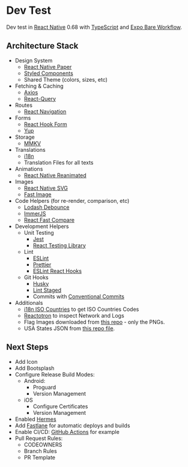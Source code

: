 # Dev Test

Dev test in [React Native](https://reactnative.dev/) 0.68 with [TypeScript](https://www.typescriptlang.org/) and [Expo Bare Workflow](https://docs.expo.dev/bare/exploring-bare-workflow/).

## Architecture Stack

- Design System
  - [React Native Paper](https://callstack.github.io/react-native-paper/)
  - [Styled Components](https://styled-components.com/)
  - Shared Theme (colors, sizes, etc)
- Fetching & Caching
  - [Axios](https://github.com/axios/axios)
  - [React-Query](https://react-query.tanstack.com/)
- Routes
  - [React Navigation](https://reactnavigation.org/)
- Forms
  - [React Hook Form](https://react-hook-form.com/)
  - [Yup](https://github.com/jquense/yup)
- Storage
  - [MMKV](https://github.com/Tencent/MMKV)
- Translations
  - [i18n](https://github.com/fnando/i18n-js)
  - Translation Files for all texts
- Animations
  - [React Native Reanimated](react-native-reanimated)
- Images
  - [React Native SVG](https://github.com/react-native-svg/react-native-svg)
  - [Fast Image](https://github.com/DylanVann/react-native-fast-image)
- Code Helpers (for re-render, comparison, etc)
  - [Lodash Debounce](https://www.npmjs.com/package/lodash.debounce)
  - [ImmerJS](https://github.com/immerjs/immer)
  - [React Fast Compare](https://github.com/FormidableLabs/react-fast-compare)
- Development Helpers
  - Unit Testing
    - [Jest](https://jestjs.io/)
    - [React Testing Library](https://testing-library.com/docs/react-testing-library/intro/)
  - Lint
    - [ESLint](https://eslint.org/)
    - [Prettier](https://prettier.io/)
    - [ESLint React Hooks](https://www.npmjs.com/package/eslint-plugin-react-hooks)
  - Git Hooks
    - [Husky](https://typicode.github.io/husky/#/)
    - [Lint Staged](https://github.com/okonet/lint-staged)
    - Commits with [Conventional Commits](https://www.conventionalcommits.org/en/v1.0.0/)
- Additionals
  - [i18n ISO Countries](i18n-iso-countries) to get ISO Countries Codes
  - [Reactotron](https://github.com/infinitered/reactotron) to inspect
    Network and Logs
  - Flag Images downloaded from [this repo](react-native-country-flag) - only the PNGs.
  - USA States JSON from [this repo file](https://usastatescode.com/state-array-json).

## Next Steps

- Add Icon
- Add Bootsplash
- Configure Release Build Modes:
  - Android:
    - Proguard
    - Version Management
  - iOS
    - Configure Certificates
    - Version Management
- Enabled [Hermes](https://reactnative.dev/docs/hermes/)
- Add [Fastlane](https://fastlane.tools/) for automatic deploys and builds
- Enable CI/CD: [GitHub Actions](https://github.com/features/actions) for example
- Pull Request Rules:
  - CODEOWNERS
  - Branch Rules
  - PR Template
